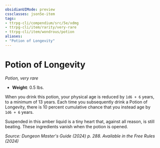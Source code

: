 ```yaml
---
obsidianUIMode: preview
cssclasses: json5e-item
tags:
- ttrpg-cli/compendium/src/5e/xdmg
- ttrpg-cli/item/rarity/very-rare
- ttrpg-cli/item/wondrous/potion
aliases: 
- "Potion of Longevity"
---
```

# Potion of Longevity
*Potion, very rare*  


- **Weight**: 0.5 lbs.

When you drink this potion, your physical age is reduced by `1d6 + 6` years, to a minimum of 13 years. Each time you subsequently drink a Potion of Longevity, there is 10 percent cumulative chance that you instead age by `1d6 + 6` years.

Suspended in this amber liquid is a tiny heart that, against all reason, is still beating. These ingredients vanish when the potion is opened.

*Source: Dungeon Master's Guide (2024) p. 288. Available in the Free Rules (2024)*